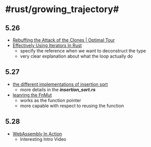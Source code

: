 # #rust/growing_trajectory#
## 5.26
* [Rebuffing the Attack of the Clones | Optimal Tour](https://thenewwazoo.github.io/clone.html)
* [Effectively Using Iterators In Rust](https://hermanradtke.com/2015/06/22/effectively-using-iterators-in-rust.html)
	* specify the reference when we want to deconstruct the type
	* very clear explanation about what the loop actually do

## 5.27
* [the different implementations of insertion sort](https://rust.cc/article?id=71a9a469-fdc0-4752-894f-d654e0251c4a)
    * more details in the ***insertion_sort.rs*** 
* [leanring the FnMut](https://doc.rust-lang.org/std/ops/trait.FnMut.html)
    * works as the function pointer
    * more capable with respect to reusing the function
    
## 5.28
* [WebAssembly In Action](https://www.youtube.com/watch?v=DKHuEkmsx3M)
    * Interesting Intro Video